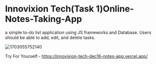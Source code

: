 # Innovixion Tech(Task 1)Online-Notes-Taking-App
a simple to-do list
application using JS frameworks and
Database. Users should be able to
add, edit, and delete tasks.

![1703055752140](https://github.com/rishabhmaindola/InnovixionTech-Dec16NOTES_APP/assets/143874827/313a2f68-6c01-41c8-a3eb-66448ac4a4e0)

Try For Yourself:-
https://innovixion-tech-dec16-notes-app.vercel.app/
